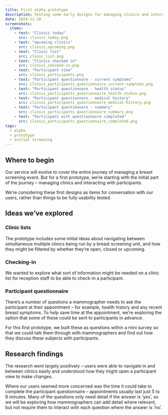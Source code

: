 ```yaml
---
title: First alpha prototype
description: Testing some early designs for managing clinics and interacting with participants
date: 2024-12-20
screenshots:
  items:
    - text: "Clinics today"
      src: clinics_today.png
    - text: "Upcoming clinics"
      src: clinics_upcoming.png
    - text: "Clinic list"
      src: clinic_list.png
    - text: "Clinics checked in"
      src: clinics_checked-in.png
    - text: "Participant view"
      src: clinics_participants.png
    - text: "Participant questionnare - current symptoms"
      src: clinics_participants_questionnaire_current-symptoms.png
    - text: "Participant questionnare - health status"
      src: clinics_participants_questionnaire_health-status.png
    - text: "Participant questionnare - medical history"
      src: clinics_participants_questionnaire_medical-history.png
    - text: "Participant questionnare - summary"
      src: clinics_participants_questionnaire_summary.png
    - text: "Participant with questionnaire completed"
      src: clinics_participants_questionnaire_completed.png
tags:
  - alpha
  - prototype
  - initial screening
---
```


## Where to begin

Our service will evolve to cover the entire journey of managing a breast screening event. But for a first prototype, we’re starting with the initial part of the journey – managing clinics and interacting with participants.

We’re considering these first designs as items for conversation with our users, rather than things to be fully usability tested.

## Ideas we’ve explored

### Clinic lists

The prototype includes some initial ideas about navigating between simultaneous multiple clinics being run by a breast screening unit, and how they might be filtered by whether they’re open, closed or upcoming.

### Checking-in

We wanted to explore what sort of information might be needed on a clinic list for reception staff to be able to check-in a participant.

### Participant questionnaire

There’s a number of questions a mammographer needs to ask the participant at their appointment – for example, health history and any recent breast symptoms. To help save time at the appointment, we’re exploring the option that some of these could be sent to participants in advance.

For this first prototype, we built these as questions within a mini survey so that we could talk them through with mammographers and find out how they discuss these subjects with participants.

## Research findings

The research went largely positively – users were able to navigate in and between clinics easily and understood how they might open a participant view to make changes.

Where our users seemed more concerned was the time it could take to complete the participant questionnaire – appointments usually last just 5 to 8 minutes. Many of the questions only need detail if the answer is ‘yes’, so we will be exploring how mammographers can add detail where relevant, but not require them to interact with each question where the answer is ‘no’.
